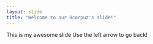 ```yaml
---
layout: slide
title: "Welcome to our Bcorpuz's slide!"
---
```

This is my awesome slide
Use the left arrow to go back!

